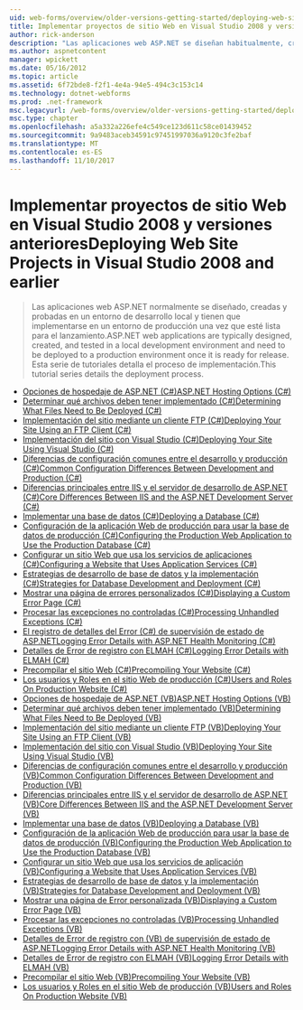 ```yaml
---
uid: web-forms/overview/older-versions-getting-started/deploying-web-site-projects/index
title: Implementar proyectos de sitio Web en Visual Studio 2008 y versiones anteriores | Documentos de Microsoft
author: rick-anderson
description: "Las aplicaciones web ASP.NET se diseñan habitualmente, crean y probaron en un entorno de desarrollo local y deben implementarse para un o del entorno de producción..."
ms.author: aspnetcontent
manager: wpickett
ms.date: 05/16/2012
ms.topic: article
ms.assetid: 6f72bde8-f2f1-4e4a-94e5-494c3c153c14
ms.technology: dotnet-webforms
ms.prod: .net-framework
msc.legacyurl: /web-forms/overview/older-versions-getting-started/deploying-web-site-projects
msc.type: chapter
ms.openlocfilehash: a5a332a226efe4c549ce123d611c58ce01439452
ms.sourcegitcommit: 9a9483aceb34591c97451997036a9120c3fe2baf
ms.translationtype: MT
ms.contentlocale: es-ES
ms.lasthandoff: 11/10/2017
---
```

<a name="deploying-web-site-projects-in-visual-studio-2008-and-earlier"></a><span data-ttu-id="5c299-103">Implementar proyectos de sitio Web en Visual Studio 2008 y versiones anteriores</span><span class="sxs-lookup"><span data-stu-id="5c299-103">Deploying Web Site Projects in Visual Studio 2008 and earlier</span></span>
====================
> <span data-ttu-id="5c299-104">Las aplicaciones web ASP.NET normalmente se diseñado, creadas y probadas en un entorno de desarrollo local y tienen que implementarse en un entorno de producción una vez que esté lista para el lanzamiento.</span><span class="sxs-lookup"><span data-stu-id="5c299-104">ASP.NET web applications are typically designed, created, and tested in a local development environment and need to be deployed to a production environment once it is ready for release.</span></span> <span data-ttu-id="5c299-105">Esta serie de tutoriales detalla el proceso de implementación.</span><span class="sxs-lookup"><span data-stu-id="5c299-105">This tutorial series details the deployment process.</span></span>


- [<span data-ttu-id="5c299-106">Opciones de hospedaje de ASP.NET (C#)</span><span class="sxs-lookup"><span data-stu-id="5c299-106">ASP.NET Hosting Options (C#)</span></span>](asp-net-hosting-options-cs.md)
- [<span data-ttu-id="5c299-107">Determinar qué archivos deben tener implementado (C#)</span><span class="sxs-lookup"><span data-stu-id="5c299-107">Determining What Files Need to Be Deployed (C#)</span></span>](determining-what-files-need-to-be-deployed-cs.md)
- [<span data-ttu-id="5c299-108">Implementación del sitio mediante un cliente FTP (C#)</span><span class="sxs-lookup"><span data-stu-id="5c299-108">Deploying Your Site Using an FTP Client (C#)</span></span>](deploying-your-site-using-an-ftp-client-cs.md)
- [<span data-ttu-id="5c299-109">Implementación del sitio con Visual Studio (C#)</span><span class="sxs-lookup"><span data-stu-id="5c299-109">Deploying Your Site Using Visual Studio (C#)</span></span>](deploying-your-site-using-visual-studio-cs.md)
- [<span data-ttu-id="5c299-110">Diferencias de configuración comunes entre el desarrollo y producción (C#)</span><span class="sxs-lookup"><span data-stu-id="5c299-110">Common Configuration Differences Between Development and Production (C#)</span></span>](common-configuration-differences-between-development-and-production-cs.md)
- [<span data-ttu-id="5c299-111">Diferencias principales entre IIS y el servidor de desarrollo de ASP.NET (C#)</span><span class="sxs-lookup"><span data-stu-id="5c299-111">Core Differences Between IIS and the ASP.NET Development Server (C#)</span></span>](core-differences-between-iis-and-the-asp-net-development-server-cs.md)
- [<span data-ttu-id="5c299-112">Implementar una base de datos (C#)</span><span class="sxs-lookup"><span data-stu-id="5c299-112">Deploying a Database (C#)</span></span>](deploying-a-database-cs.md)
- [<span data-ttu-id="5c299-113">Configuración de la aplicación Web de producción para usar la base de datos de producción (C#)</span><span class="sxs-lookup"><span data-stu-id="5c299-113">Configuring the Production Web Application to Use the Production Database (C#)</span></span>](configuring-the-production-web-application-to-use-the-production-database-cs.md)
- [<span data-ttu-id="5c299-114">Configurar un sitio Web que usa los servicios de aplicaciones (C#)</span><span class="sxs-lookup"><span data-stu-id="5c299-114">Configuring a Website that Uses Application Services (C#)</span></span>](configuring-a-website-that-uses-application-services-cs.md)
- [<span data-ttu-id="5c299-115">Estrategias de desarrollo de base de datos y la implementación (C#)</span><span class="sxs-lookup"><span data-stu-id="5c299-115">Strategies for Database Development and Deployment (C#)</span></span>](strategies-for-database-development-and-deployment-cs.md)
- [<span data-ttu-id="5c299-116">Mostrar una página de errores personalizados (C#)</span><span class="sxs-lookup"><span data-stu-id="5c299-116">Displaying a Custom Error Page (C#)</span></span>](displaying-a-custom-error-page-cs.md)
- [<span data-ttu-id="5c299-117">Procesar las excepciones no controladas (C#)</span><span class="sxs-lookup"><span data-stu-id="5c299-117">Processing Unhandled Exceptions (C#)</span></span>](processing-unhandled-exceptions-cs.md)
- [<span data-ttu-id="5c299-118">El registro de detalles del Error (C#) de supervisión de estado de ASP.NET</span><span class="sxs-lookup"><span data-stu-id="5c299-118">Logging Error Details with ASP.NET Health Monitoring (C#)</span></span>](logging-error-details-with-asp-net-health-monitoring-cs.md)
- [<span data-ttu-id="5c299-119">Detalles de Error de registro con ELMAH (C#)</span><span class="sxs-lookup"><span data-stu-id="5c299-119">Logging Error Details with ELMAH (C#)</span></span>](logging-error-details-with-elmah-cs.md)
- [<span data-ttu-id="5c299-120">Precompilar el sitio Web (C#)</span><span class="sxs-lookup"><span data-stu-id="5c299-120">Precompiling Your Website (C#)</span></span>](precompiling-your-website-cs.md)
- [<span data-ttu-id="5c299-121">Los usuarios y Roles en el sitio Web de producción (C#)</span><span class="sxs-lookup"><span data-stu-id="5c299-121">Users and Roles On Production Website (C#)</span></span>](users-and-roles-on-the-production-website-cs.md)
- [<span data-ttu-id="5c299-122">Opciones de hospedaje de ASP.NET (VB)</span><span class="sxs-lookup"><span data-stu-id="5c299-122">ASP.NET Hosting Options (VB)</span></span>](asp-net-hosting-options-vb.md)
- [<span data-ttu-id="5c299-123">Determinar qué archivos deben tener implementado (VB)</span><span class="sxs-lookup"><span data-stu-id="5c299-123">Determining What Files Need to Be Deployed (VB)</span></span>](determining-what-files-need-to-be-deployed-vb.md)
- [<span data-ttu-id="5c299-124">Implementación del sitio mediante un cliente FTP (VB)</span><span class="sxs-lookup"><span data-stu-id="5c299-124">Deploying Your Site Using an FTP Client (VB)</span></span>](deploying-your-site-using-an-ftp-client-vb.md)
- [<span data-ttu-id="5c299-125">Implementación del sitio con Visual Studio (VB)</span><span class="sxs-lookup"><span data-stu-id="5c299-125">Deploying Your Site Using Visual Studio (VB)</span></span>](deploying-your-site-using-visual-studio-vb.md)
- [<span data-ttu-id="5c299-126">Diferencias de configuración comunes entre el desarrollo y producción (VB)</span><span class="sxs-lookup"><span data-stu-id="5c299-126">Common Configuration Differences Between Development and Production (VB)</span></span>](common-configuration-differences-between-development-and-production-vb.md)
- [<span data-ttu-id="5c299-127">Diferencias principales entre IIS y el servidor de desarrollo de ASP.NET (VB)</span><span class="sxs-lookup"><span data-stu-id="5c299-127">Core Differences Between IIS and the ASP.NET Development Server (VB)</span></span>](core-differences-between-iis-and-the-asp-net-development-server-vb.md)
- [<span data-ttu-id="5c299-128">Implementar una base de datos (VB)</span><span class="sxs-lookup"><span data-stu-id="5c299-128">Deploying a Database (VB)</span></span>](deploying-a-database-vb.md)
- [<span data-ttu-id="5c299-129">Configuración de la aplicación Web de producción para usar la base de datos de producción (VB)</span><span class="sxs-lookup"><span data-stu-id="5c299-129">Configuring the Production Web Application to Use the Production Database (VB)</span></span>](configuring-the-production-web-application-to-use-the-production-database-vb.md)
- [<span data-ttu-id="5c299-130">Configurar un sitio Web que usa los servicios de aplicación (VB)</span><span class="sxs-lookup"><span data-stu-id="5c299-130">Configuring a Website that Uses Application Services (VB)</span></span>](configuring-a-website-that-uses-application-services-vb.md)
- [<span data-ttu-id="5c299-131">Estrategias de desarrollo de base de datos y la implementación (VB)</span><span class="sxs-lookup"><span data-stu-id="5c299-131">Strategies for Database Development and Deployment (VB)</span></span>](strategies-for-database-development-and-deployment-vb.md)
- [<span data-ttu-id="5c299-132">Mostrar una página de Error personalizada (VB)</span><span class="sxs-lookup"><span data-stu-id="5c299-132">Displaying a Custom Error Page (VB)</span></span>](displaying-a-custom-error-page-vb.md)
- [<span data-ttu-id="5c299-133">Procesar las excepciones no controladas (VB)</span><span class="sxs-lookup"><span data-stu-id="5c299-133">Processing Unhandled Exceptions (VB)</span></span>](processing-unhandled-exceptions-vb.md)
- [<span data-ttu-id="5c299-134">Detalles de Error de registro con (VB) de supervisión de estado de ASP.NET</span><span class="sxs-lookup"><span data-stu-id="5c299-134">Logging Error Details with ASP.NET Health Monitoring (VB)</span></span>](logging-error-details-with-asp-net-health-monitoring-vb.md)
- [<span data-ttu-id="5c299-135">Detalles de Error de registro con ELMAH (VB)</span><span class="sxs-lookup"><span data-stu-id="5c299-135">Logging Error Details with ELMAH (VB)</span></span>](logging-error-details-with-elmah-vb.md)
- [<span data-ttu-id="5c299-136">Precompilar el sitio Web (VB)</span><span class="sxs-lookup"><span data-stu-id="5c299-136">Precompiling Your Website (VB)</span></span>](precompiling-your-website-vb.md)
- [<span data-ttu-id="5c299-137">Los usuarios y Roles en el sitio Web de producción (VB)</span><span class="sxs-lookup"><span data-stu-id="5c299-137">Users and Roles On Production Website (VB)</span></span>](users-and-roles-on-the-production-website-vb.md)
